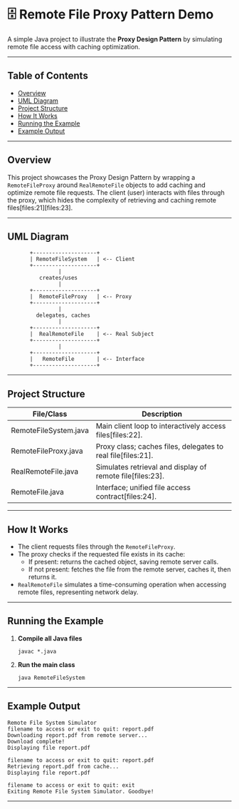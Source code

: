 
# 🗄️ Remote File Proxy Pattern Demo

A simple Java project to illustrate the **Proxy Design Pattern** by simulating remote file access with caching optimization.

---

## Table of Contents

- [Overview](#overview)
- [UML Diagram](#uml-diagram)
- [Project Structure](#project-structure)
- [How It Works](#how-it-works)
- [Running the Example](#running-the-example)
- [Example Output](#example-output)


---

## Overview

This project showcases the Proxy Design Pattern by wrapping a `RemoteFileProxy` around `RealRemoteFile` objects to add caching and optimize remote file requests. The client (user) interacts with files through the proxy, which hides the complexity of retrieving and caching remote files[files:21][files:23].

---

## UML Diagram

```
       +--------------------+
       | RemoteFileSystem   | <-- Client
       +--------------------+
                |
          creates/uses
                |
       +--------------------+
       |  RemoteFileProxy   | <-- Proxy
       +--------------------+
                |
         delegates, caches
                |
       +--------------------+
       |  RealRemoteFile    | <-- Real Subject
       +--------------------+
                |
       +--------------------+
       |   RemoteFile       | <-- Interface
       +--------------------+
```

---

## Project Structure

| File/Class          | Description                                           |
|---------------------|------------------------------------------------------|
| RemoteFileSystem.java | Main client loop to interactively access files[files:22]. |
| RemoteFileProxy.java  | Proxy class; caches files, delegates to real file[files:21]. |
| RealRemoteFile.java   | Simulates retrieval and display of remote file[files:23]. |
| RemoteFile.java       | Interface; unified file access contract[files:24]. |

---

## How It Works

- The client requests files through the `RemoteFileProxy`.
- The proxy checks if the requested file exists in its cache:
  - If present: returns the cached object, saving remote server calls.
  - If not present: fetches the file from the remote server, caches it, then returns it.
- `RealRemoteFile` simulates a time-consuming operation when accessing remote files, representing network delay.

---

## Running the Example

1. **Compile all Java files**
    ```
    javac *.java
    ```

2. **Run the main class**
    ```
    java RemoteFileSystem
    ```

---

## Example Output

```
Remote File System Simulator
filename to access or exit to quit: report.pdf
Downloading report.pdf from remote server...
Download complete!
Displaying file report.pdf

filename to access or exit to quit: report.pdf
Retrieving report.pdf from cache...
Displaying file report.pdf

filename to access or exit to quit: exit
Exiting Remote File System Simulator. Goodbye!
```

---

